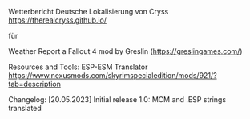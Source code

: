 Wetterbericht
Deutsche Lokalisierung von Cryss
https://therealcryss.github.io/

für

Weather Report
a Fallout 4 mod by Greslin
(https://greslingames.com/)


Resources and Tools:
ESP-ESM Translator
https://www.nexusmods.com/skyrimspecialedition/mods/921/?tab=description


Changelog:
[20.05.2023]	Initial release 1.0: MCM and .ESP strings translated
